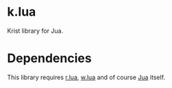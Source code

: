 # k.lua
Krist library for Jua.

# Dependencies
This library requires [r.lua](https://github.com/justync7/r.lua), [w.lua](https://github.com/justync7/w.lua) and of course [Jua](https://github.com/justync7/Jua) itself.
